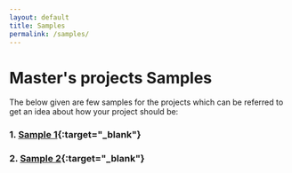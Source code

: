 ```yaml
---
layout: default
title: Samples
permalink: /samples/
---
```


# Master&#39;s projects Samples
The below given are few samples for the projects which can be referred to get an idea about how your project should be:

### 1. [Sample 1](https://unh.app.box.com/file/618253173910){:target="_blank"}
### 2. [Sample 2](https://unh.app.box.com/file/618263945038){:target="_blank"}
